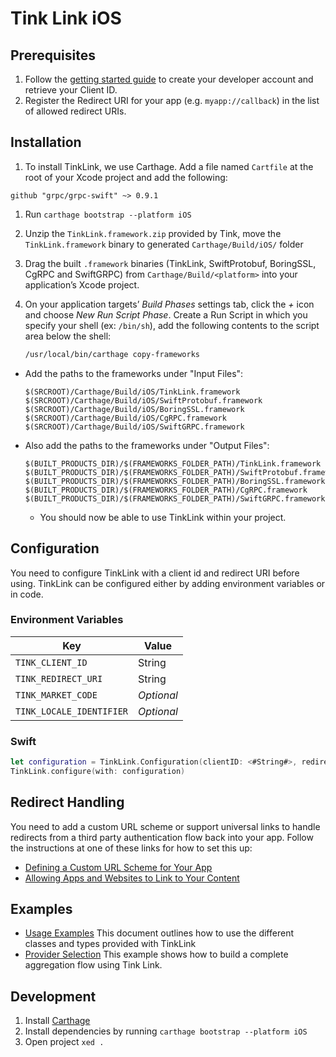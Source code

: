 # Tink Link iOS

## Prerequisites

1. Follow the [getting started guide](https://docs.tink.com/resources/getting-started/set-up-your-account) to create your developer account and retrieve your Client ID.
2. Register the Redirect URI for your app (e.g. `myapp://callback`) in the list of allowed redirect URIs.

## Installation

1. To install TinkLink, we use Carthage. Add a file named `Cartfile` at the root of your Xcode project and add the following:

```
github "grpc/grpc-swift" ~> 0.9.1
```

1. Run `carthage bootstrap --platform iOS`
1. Unzip the `TinkLink.framework.zip` provided by Tink, move the `TinkLink.framework` binary to generated `Carthage/Build/iOS/` folder
1. Drag the built `.framework` binaries (TinkLink, SwiftProtobuf, BoringSSL, CgRPC and SwiftGRPC) from `Carthage/Build/<platform>` into your application’s Xcode project.
1. On your application targets’ _Build Phases_ settings tab, click the _+_ icon and choose _New Run Script Phase_. Create a Run Script in which you specify your shell (ex: `/bin/sh`), add the following contents to the script area below the shell:

   ```sh
   /usr/local/bin/carthage copy-frameworks
   ```

- Add the paths to the frameworks under "Input Files":

  ```
  $(SRCROOT)/Carthage/Build/iOS/TinkLink.framework
  $(SRCROOT)/Carthage/Build/iOS/SwiftProtobuf.framework
  $(SRCROOT)/Carthage/Build/iOS/BoringSSL.framework
  $(SRCROOT)/Carthage/Build/iOS/CgRPC.framework
  $(SRCROOT)/Carthage/Build/iOS/SwiftGRPC.framework
  ```

- Also add the paths to the frameworks under "Output Files":

  ```
  $(BUILT_PRODUCTS_DIR)/$(FRAMEWORKS_FOLDER_PATH)/TinkLink.framework
  $(BUILT_PRODUCTS_DIR)/$(FRAMEWORKS_FOLDER_PATH)/SwiftProtobuf.framework
  $(BUILT_PRODUCTS_DIR)/$(FRAMEWORKS_FOLDER_PATH)/BoringSSL.framework
  $(BUILT_PRODUCTS_DIR)/$(FRAMEWORKS_FOLDER_PATH)/CgRPC.framework
  $(BUILT_PRODUCTS_DIR)/$(FRAMEWORKS_FOLDER_PATH)/SwiftGRPC.framework
  ```

  - You should now be able to use TinkLink within your project.

## Configuration

You need to configure TinkLink with a client id and redirect URI before using.
TinkLink can be configured either by adding environment variables or in code.

### Environment Variables

| Key                      | Value      |
| ------------------------ | ---------- |
| `TINK_CLIENT_ID`         | String     |
| `TINK_REDIRECT_URI`      | String     |
| `TINK_MARKET_CODE`       | _Optional_ |
| `TINK_LOCALE_IDENTIFIER` | _Optional_ |

### Swift

```swift
let configuration = TinkLink.Configuration(clientID: <#String#>, redirectURI: <#URL#>)
TinkLink.configure(with: configuration)
```

## Redirect Handling

You need to add a custom URL scheme or support universal links to handle redirects from a third party authentication flow back into your app. Follow the instructions at one of these links for how to set this up:

- [Defining a Custom URL Scheme for Your App](https://developer.apple.com/documentation/uikit/inter-process_communication/allowing_apps_and_websites_to_link_to_your_content/defining_a_custom_url_scheme_for_your_app)
- [Allowing Apps and Websites to Link to Your Content](https://developer.apple.com/documentation/uikit/inter-process_communication/allowing_apps_and_websites_to_link_to_your_content)

## Examples

- [Usage Examples](https://github.com/tink-ab/tink-link-ios/blob/master/USAGE.md) This document outlines how to use the different classes and types provided with TinkLink
- [Provider Selection](https://github.com/tink-ab/tink-link-ios/blob/master/Examples/ProviderSelection) This example shows how to build a complete aggregation flow using Tink Link.

## Development

1. Install [Carthage](https://github.com/Carthage/Carthage)
2. Install dependencies by running `carthage bootstrap --platform iOS`
3. Open project `xed .`
